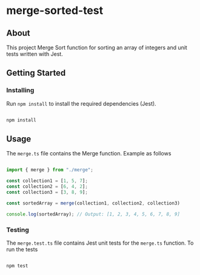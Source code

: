 # merge-sorted-test

## About <a name = "about"></a>

This project Merge Sort function for sorting an array of integers and unit tests written with Jest.

## Getting Started <a name = "getting_started"></a>

### Installing

Run ```npm install``` to install the required dependencies (Jest).

```Bash

npm install

```
## Usage <a name = "usage"></a>

The ```merge.ts``` file contains the Merge function. Example as follows

```typescript

import { merge } from "./merge";

const collection1 = [1, 5, 7];
const collection2 = [6, 4, 2];
const collection3 = [3, 8, 9];

const sortedArray = merge(collection1, collection2, collection3)

console.log(sortedArray); // Output: [1, 2, 3, 4, 5, 6, 7, 8, 9]

```

### Testing
The ```merge.test.ts``` file contains Jest unit tests for the ```merge.ts``` function. To run the tests

```Bash

npm test

```
